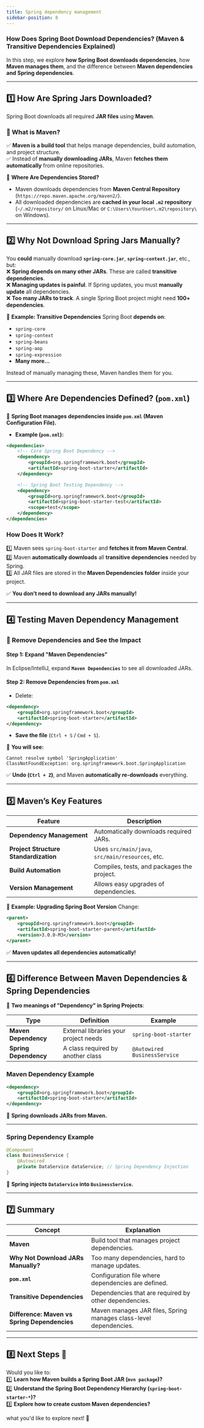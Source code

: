 ```yaml
---
title: Spring dependency management
sidebar-position: 8
---
```


### **How Does Spring Boot Download Dependencies? (Maven & Transitive Dependencies Explained)**

In this step, we explore **how Spring Boot downloads dependencies**, how **Maven
manages them**, and the difference between **Maven dependencies and Spring
dependencies**.

---

## **1️⃣ How Are Spring Jars Downloaded?**

Spring Boot downloads all required **JAR files** using **Maven**.

### **🔹 What is Maven?**

✅ **Maven is a build tool** that helps manage dependencies, build automation,
and project structure.  
✅ Instead of **manually downloading JARs**, Maven **fetches them
automatically** from online repositories.

📌 **Where Are Dependencies Stored?**

- Maven downloads dependencies from **Maven Central Repository**
  (`https://repo.maven.apache.org/maven2/`).
- All downloaded dependencies are **cached in your local `.m2` repository**
  (`~/.m2/repository/` on Linux/Mac or `C:\Users\YourUser\.m2\repository\` on
  Windows).

---

## **2️⃣ Why Not Download Spring Jars Manually?**

You **could** manually download **`spring-core.jar`**, **`spring-context.jar`**,
etc., but:  
❌ **Spring depends on many other JARs**. These are called **transitive
dependencies**.  
❌ **Managing updates is painful**. If Spring updates, you must **manually
update** all dependencies.  
❌ **Too many JARs to track**. A single Spring Boot project might need **100+
dependencies**.

📌 **Example: Transitive Dependencies** Spring Boot **depends on**:

- `spring-core`
- `spring-context`
- `spring-beans`
- `spring-aop`
- `spring-expression`
- **Many more...**

Instead of manually managing these, Maven handles them for you.

---

## **3️⃣ Where Are Dependencies Defined? (`pom.xml`)**

📌 **Spring Boot manages dependencies inside `pom.xml` (Maven Configuration
File).**

- **Example (`pom.xml`):**

```xml
<dependencies>
    <!-- Core Spring Boot Dependency -->
    <dependency>
        <groupId>org.springframework.boot</groupId>
        <artifactId>spring-boot-starter</artifactId>
    </dependency>

    <!-- Spring Boot Testing Dependency -->
    <dependency>
        <groupId>org.springframework.boot</groupId>
        <artifactId>spring-boot-starter-test</artifactId>
        <scope>test</scope>
    </dependency>
</dependencies>
```

### **How Does It Work?**

1️⃣ Maven sees `spring-boot-starter` and **fetches it from Maven Central**.  
2️⃣ Maven **automatically downloads** all **transitive dependencies** needed by
Spring.  
3️⃣ All JAR files are stored in the **Maven Dependencies folder** inside your
project.

✅ **You don’t need to download any JARs manually!**

---

## **4️⃣ Testing Maven Dependency Management**

### **📌 Remove Dependencies and See the Impact**

#### **Step 1: Expand "Maven Dependencies"**

In Eclipse/IntelliJ, expand **`Maven Dependencies`** to see all downloaded JARs.

#### **Step 2: Remove Dependencies from `pom.xml`**

- Delete:

```xml
<dependency>
    <groupId>org.springframework.boot</groupId>
    <artifactId>spring-boot-starter</artifactId>
</dependency>
```

- **Save the file** (`Ctrl + S` / `Cmd + S`).

🔴 **You will see:**

```
Cannot resolve symbol 'SpringApplication'
ClassNotFoundException: org.springframework.boot.SpringApplication
```

✅ **Undo (`Ctrl + Z`)**, and Maven **automatically re-downloads** everything.

---

## **5️⃣ Maven’s Key Features**

| **Feature**                           | **Description**                                  |
| ------------------------------------- | ------------------------------------------------ |
| **Dependency Management**             | Automatically downloads required JARs.           |
| **Project Structure Standardization** | Uses `src/main/java`, `src/main/resources`, etc. |
| **Build Automation**                  | Compiles, tests, and packages the project.       |
| **Version Management**                | Allows easy upgrades of dependencies.            |

📌 **Example: Upgrading Spring Boot Version** Change:

```xml
<parent>
    <groupId>org.springframework.boot</groupId>
    <artifactId>spring-boot-starter-parent</artifactId>
    <version>3.0.0-M3</version>
</parent>
```

✅ **Maven updates all dependencies automatically!**

---

## **6️⃣ Difference Between Maven Dependencies & Spring Dependencies**

📌 **Two meanings of "Dependency" in Spring Projects**:

| **Type**              | **Definition**                        | **Example**                  |
| --------------------- | ------------------------------------- | ---------------------------- |
| **Maven Dependency**  | External libraries your project needs | `spring-boot-starter`        |
| **Spring Dependency** | A class required by another class     | `@Autowired BusinessService` |

### **Maven Dependency Example**

```xml
<dependency>
    <groupId>org.springframework.boot</groupId>
    <artifactId>spring-boot-starter</artifactId>
</dependency>
```

📌 **Spring downloads JARs from Maven.**

---

### **Spring Dependency Example**

```java
@Component
class BusinessService {
    @Autowired
    private DataService dataService; // Spring Dependency Injection
}
```

📌 **Spring injects `DataService` into `BusinessService`.**

---

## **7️⃣ Summary**

| **Concept**                                  | **Explanation**                                                   |
| -------------------------------------------- | ----------------------------------------------------------------- |
| **Maven**                                    | Build tool that manages project dependencies.                     |
| **Why Not Download JARs Manually?**          | Too many dependencies, hard to manage updates.                    |
| **`pom.xml`**                                | Configuration file where dependencies are defined.                |
| **Transitive Dependencies**                  | Dependencies that are required by other dependencies.             |
| **Difference: Maven vs Spring Dependencies** | Maven manages JAR files, Spring manages class-level dependencies. |

---

## **8️⃣ Next Steps 🚀**

Would you like to:  
1️⃣ **Learn how Maven builds a Spring Boot JAR (`mvn package`)?**  
2️⃣ **Understand the Spring Boot Dependency Hierarchy
(`spring-boot-starter-*`)?**  
3️⃣ **Explore how to create custom Maven dependencies?**

what you'd like to explore next! 🚀
